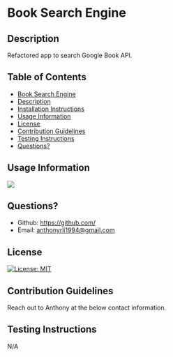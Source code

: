 # Book Search Engine

## Description
Refactored app to search Google Book API.

## Table of Contents
 - [Book Search Engine](#book-search-engine)
 - [Description](#description)
 - [Installation Instructions](#installation-instructions)
 - [Usage Information](#usage-information)
 - [License](#license)
 - [Contribution Guidelines](#contribution-guidelines)
 - [Testing Instructions](#testing-instructions)
 - [Questions?](#questions)

## Usage Information
![](./images/21-mern-homework-demo-02.gif)

## Questions?
- Github: https://github.com/ 
- Email: anthonyrli1994@gmail.com

## License
[![License: MIT](https://img.shields.io/badge/License-MIT-yellow.svg)](https://opensource.org/licenses/MIT)

## Contribution Guidelines
Reach out to Anthony at the below contact information.

## Testing Instructions
N/A

